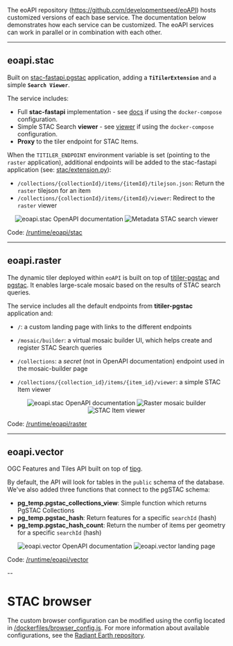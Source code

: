The eoAPI repository (https://github.com/developmentseed/eoAPI) hosts customized versions of each base service. The documentation below demonstrates how each service can be customized. The eoAPI services can work in parallel or in combination with each other.

---
## eoapi.stac

Built on [stac-fastapi.pgstac](https://github.com/stac-utils/stac-fastapi) application, adding a **`TiTilerExtension`** and a simple **`Search Viewer`**.

The service includes:

- Full **stac-fastapi** implementation - see [docs](http://localhost:8081/docs) if using the `docker-compose` configuration.
- Simple STAC Search **viewer** - see [viewer](http://localhost:8081/index.html) if using the `docker-compose` configuration.
- **Proxy** to the tiler endpoint for STAC Items.

When the `TITILER_ENDPOINT` environment variable is set (pointing to the `raster` application), additional endpoints will be added to the stac-fastapi application (see: [stac/extension.py](https://github.com/developmentseed/eoAPI/blob/main/src/eoapi/stac/eoapi/stac/extension.py)):

- `/collections/{collectionId}/items/{itemId}/tilejson.json`: Return the `raster` tilejson for an item
- `/collections/{collectionId}/items/{itemId}/viewer`: Redirect to the `raster` viewer

<p align="center">
<img  alt="eoapi.stac OpenAPI documentation"src="https://github.com/developmentseed/eoAPI/assets/10407788/f7fc4e7f-079a-4007-8c4c-74ff9ca7b012">
<img alt="Metadata STAC search viewer" src="https://github.com/developmentseed/eoAPI/assets/10407788/b1fd6aa8-aab9-4d58-9ad4-6e1069ed9473"/>
</p>

Code: [/runtime/eoapi/stac](https://github.com/developmentseed/eoAPI/tree/main/runtime/eoapi/stac)

---
## eoapi.raster

The dynamic tiler deployed within `eoAPI` is built on top of [titiler-pgstac](https://github.com/stac-utils/titiler-pgstac) and [pgstac](https://github.com/stac-utils/pgstac). It enables large-scale mosaic based on the results of STAC search queries.

The service includes all the default endpoints from **titiler-pgstac** application and:

- `/`: a custom landing page with links to the different endpoints

- `/mosaic/builder`: a virtual mosaic builder UI, which helps create and register STAC Search queries

- `/collections`: a *secret* (not in OpenAPI documentation) endpoint used in the mosaic-builder page

- `/collections/{collection_id}/items/{item_id}/viewer`: a simple STAC Item viewer

<p align="center">
<img alt="eoapi.stac OpenAPI documentation" src="https://github.com/developmentseed/eoAPI/assets/10407788/aa08d796-f3b1-4f43-8021-cbddfff95d26">
<img alt="Raster mosaic builder" src="https://github.com/developmentseed/eoAPI/assets/10407788/8f0c96e6-d80a-46ef-a34f-66e59c64a027"/>
<img alt="STAC Item viewer" src="https://github.com/developmentseed/eoAPI/assets/10407788/be86f07e-4b05-4c78-87bf-8738daf1ee20">
</p>


Code: [/runtime/eoapi/raster](https://github.com/developmentseed/eoAPI/tree/main/runtime/eoapi/raster)

---
## eoapi.vector

OGC Features and Tiles API built on top of [tipg](https://github.com/developmentseed/tipg).

By default, the API will look for tables in the `public` schema of the database. We've also added three functions that connect to the pgSTAC schema:

- **pg_temp.pgstac_collections_view**: Simple function which returns PgSTAC Collections
- **pg_temp.pgstac_hash**: Return features for a specific `searchId` (hash)
- **pg_temp.pgstac_hash_count**: Return the number of items per geometry for a specific `searchId` (hash)

<p align="center">
<img alt="eoapi.vector OpenAPI documentation" src="https://github.com/developmentseed/eoAPI/assets/10407788/80ff9659-bc07-4238-a94a-7cab0a2af380">
<img alt="eoapi.vector landing page" src="https://github.com/developmentseed/eoAPI/assets/10407788/b2a8a8d4-d3a1-464a-8b1a-166499ee4abd">
</p>

Code: [/runtime/eoapi/vector](https://github.com/developmentseed/eoAPI/tree/main/runtime/eoapi/vector)

--
# STAC browser

The custom browser configuration can be modified using the config located in [/dockerfiles/browser_config.js](https://github.com/developmentseed/eoAPI/tree/main/dockerfiles/browser_config.js). For more information about available configurations, see the [Radiant Earth repository](https://github.com/radiantearth/stac-browser).